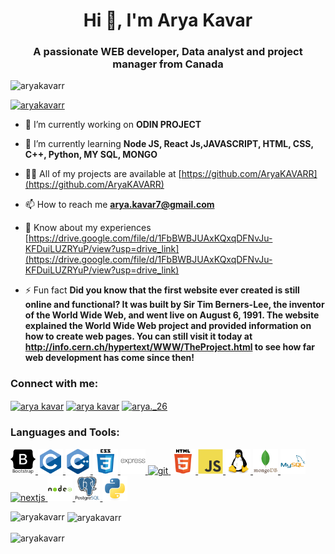 <h1 align="center">Hi 👋, I'm Arya Kavar</h1>
<h3 align="center">A passionate WEB developer, Data analyst and project manager from Canada</h3>

<p align="left"> <img src="https://komarev.com/ghpvc/?username=aryakavarr&label=Profile%20views&color=0e75b6&style=flat" alt="aryakavarr" /> </p>

<p align="left"> <a href="https://github.com/ryo-ma/github-profile-trophy"><img src="https://github-profile-trophy.vercel.app/?username=aryakavarr" alt="aryakavarr" /></a> </p>

- 🔭 I’m currently working on **ODIN PROJECT**

- 🌱 I’m currently learning **Node JS, React Js,JAVASCRIPT, HTML, CSS, C++, Python, MY SQL, MONGO**

- 👨‍💻 All of my projects are available at [https://github.com/AryaKAVARR](https://github.com/AryaKAVARR)

- 📫 How to reach me **arya.kavar7@gmail.com**

- 📄 Know about my experiences [https://drive.google.com/file/d/1FbBWBJUAxKQxqDFNvJu-KFDuiLUZRYuP/view?usp=drive_link](https://drive.google.com/file/d/1FbBWBJUAxKQxqDFNvJu-KFDuiLUZRYuP/view?usp=drive_link)

- ⚡ Fun fact **Did you know that the first website ever created is still online and functional? It was built by Sir Tim Berners-Lee, the inventor of the World Wide Web, and went live on August 6, 1991. The website explained the World Wide Web project and provided information on how to create web pages. You can still visit it today at http://info.cern.ch/hypertext/WWW/TheProject.html to see how far web development has come since then!**

<h3 align="left">Connect with me:</h3>
<p align="left">
<a href="https://linkedin.com/in/arya kavar" target="blank"><img align="center" src="https://raw.githubusercontent.com/rahuldkjain/github-profile-readme-generator/master/src/images/icons/Social/linked-in-alt.svg" alt="arya kavar" height="30" width="40" /></a>
<a href="https://fb.com/arya kavar" target="blank"><img align="center" src="https://raw.githubusercontent.com/rahuldkjain/github-profile-readme-generator/master/src/images/icons/Social/facebook.svg" alt="arya kavar" height="30" width="40" /></a>
<a href="https://instagram.com/arya._26" target="blank"><img align="center" src="https://raw.githubusercontent.com/rahuldkjain/github-profile-readme-generator/master/src/images/icons/Social/instagram.svg" alt="arya._26" height="30" width="40" /></a>
</p>

<h3 align="left">Languages and Tools:</h3>
<p align="left"> <a href="https://getbootstrap.com" target="_blank" rel="noreferrer"> <img src="https://raw.githubusercontent.com/devicons/devicon/master/icons/bootstrap/bootstrap-plain-wordmark.svg" alt="bootstrap" width="40" height="40"/> </a> <a href="https://www.cprogramming.com/" target="_blank" rel="noreferrer"> <img src="https://raw.githubusercontent.com/devicons/devicon/master/icons/c/c-original.svg" alt="c" width="40" height="40"/> </a> <a href="https://www.w3schools.com/cpp/" target="_blank" rel="noreferrer"> <img src="https://raw.githubusercontent.com/devicons/devicon/master/icons/cplusplus/cplusplus-original.svg" alt="cplusplus" width="40" height="40"/> </a> <a href="https://www.w3schools.com/css/" target="_blank" rel="noreferrer"> <img src="https://raw.githubusercontent.com/devicons/devicon/master/icons/css3/css3-original-wordmark.svg" alt="css3" width="40" height="40"/> </a> <a href="https://expressjs.com" target="_blank" rel="noreferrer"> <img src="https://raw.githubusercontent.com/devicons/devicon/master/icons/express/express-original-wordmark.svg" alt="express" width="40" height="40"/> </a> <a href="https://git-scm.com/" target="_blank" rel="noreferrer"> <img src="https://www.vectorlogo.zone/logos/git-scm/git-scm-icon.svg" alt="git" width="40" height="40"/> </a> <a href="https://www.w3.org/html/" target="_blank" rel="noreferrer"> <img src="https://raw.githubusercontent.com/devicons/devicon/master/icons/html5/html5-original-wordmark.svg" alt="html5" width="40" height="40"/> </a> <a href="https://developer.mozilla.org/en-US/docs/Web/JavaScript" target="_blank" rel="noreferrer"> <img src="https://raw.githubusercontent.com/devicons/devicon/master/icons/javascript/javascript-original.svg" alt="javascript" width="40" height="40"/> </a> <a href="https://www.linux.org/" target="_blank" rel="noreferrer"> <img src="https://raw.githubusercontent.com/devicons/devicon/master/icons/linux/linux-original.svg" alt="linux" width="40" height="40"/> </a> <a href="https://www.mongodb.com/" target="_blank" rel="noreferrer"> <img src="https://raw.githubusercontent.com/devicons/devicon/master/icons/mongodb/mongodb-original-wordmark.svg" alt="mongodb" width="40" height="40"/> </a> <a href="https://www.mysql.com/" target="_blank" rel="noreferrer"> <img src="https://raw.githubusercontent.com/devicons/devicon/master/icons/mysql/mysql-original-wordmark.svg" alt="mysql" width="40" height="40"/> </a> <a href="https://nextjs.org/" target="_blank" rel="noreferrer"> <img src="https://cdn.worldvectorlogo.com/logos/nextjs-2.svg" alt="nextjs" width="40" height="40"/> </a> <a href="https://nodejs.org" target="_blank" rel="noreferrer"> <img src="https://raw.githubusercontent.com/devicons/devicon/master/icons/nodejs/nodejs-original-wordmark.svg" alt="nodejs" width="40" height="40"/> </a> <a href="https://www.postgresql.org" target="_blank" rel="noreferrer"> <img src="https://raw.githubusercontent.com/devicons/devicon/master/icons/postgresql/postgresql-original-wordmark.svg" alt="postgresql" width="40" height="40"/> </a> <a href="https://www.python.org" target="_blank" rel="noreferrer"> <img src="https://raw.githubusercontent.com/devicons/devicon/master/icons/python/python-original.svg" alt="python" width="40" height="40"/> </a> </p>

<p><img align="left" src="https://github-readme-stats.vercel.app/api/top-langs?username=aryakavarr&show_icons=true&locale=en&layout=compact" alt="aryakavarr" /></p>

<p>&nbsp;<img align="center" src="https://github-readme-stats.vercel.app/api?username=aryakavarr&show_icons=true&locale=en" alt="aryakavarr" /></p>

<p><img align="center" src="https://github-readme-streak-stats.herokuapp.com/?user=aryakavarr&" alt="aryakavarr" /></p>
